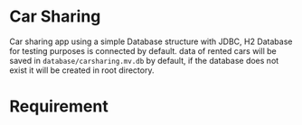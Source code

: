 # Car Sharing
Car sharing app using a simple Database structure with JDBC, H2 Database for testing purposes is connected by default.
data of rented cars will be saved in `database/carsharing.mv.db` by default, if the database does not exist it will be created in root directory.

# Requirement
